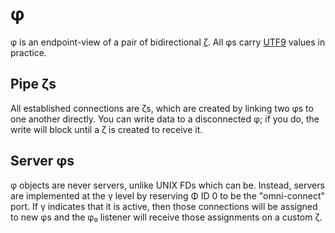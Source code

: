 # φ
φ is an endpoint-view of a pair of bidirectional [ζ](zeta.md). All φs carry [UTF9](utf9.md) values in practice.


## Pipe ζs
All established connections are ζs, which are created by linking two φs to one another directly. You can write data to a disconnected φ; if you do, the write will block until a ζ is created to receive it.


## Server φs
φ objects are never servers, unlike UNIX FDs which can be. Instead, servers are implemented at the γ level by reserving Φ ID 0 to be the "omni-connect" port. If γ indicates that it is active, then those connections will be assigned to new φs and the φ₀ listener will receive those assignments on a custom ζ.
